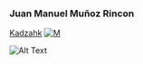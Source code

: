 ### Juan Manuel Muñoz Rincon
<a href="https://twitter.com/kadzahk">Kadzahk</a> [![M](https://cdn.icon-icons.com/icons2/510/PNG/48/social-linkedin_icon-icons.com_50009.png)](https://www.linkedin.com/in/kadzahk/?locale=en_US)

 ![Alt Text](https://mir-s3-cdn-cf.behance.net/project_modules/max_1200/4ff07986208593.5d9a654e92f36.gif)
